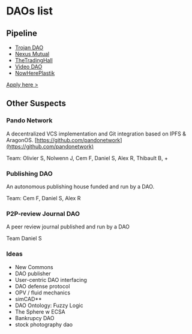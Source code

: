# DAOs list

## Pipeline

* [Trojan DAO](trojan-dao.md)
* [Nexus Mutual](nexus-mutual.md)
* [TheTradingHall](thetradinghall.md)
* [Video DAO](video-dao.md)
* [NowHerePlastik](nowhereplastik.md)

[Apply here &gt;](https://goo.gl/forms/Q7GUj7Bcp2px0Q7R2)

## Other Suspects

### Pando Network

A decentralized VCS implementation and Git integration based on IPFS & AragonOS. [https://github.com/pandonetwork](https://github.com/pandonetwork)

Team: Olivier S, Nolwenn J, Cem F, Daniel S, Alex R, Thibault B, +

### Publishing DAO

An autonomous publishing house funded and run by a DAO.

Team: Cem F, Daniel S, Alex R

### P2P-review Journal DAO

A peer review journal published and run by a DAO

Team Daniel S

### Ideas

* New Commons
* DAO publisher
* User-centric DAO interfacing
* DAO defense protocol
* OPV / fluid mechanics
* simCAD\*\*
* DAO Ontology: Fuzzy Logic
* The Sphere w ECSA
* Bankrupcy DAO
* stock photography dao

